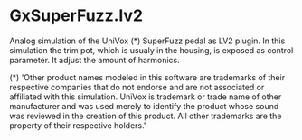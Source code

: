 # GxSuperFuzz.lv2
Analog simulation of the UniVox (*) SuperFuzz pedal as LV2 plugin.
In this simulation the trim pot, which is usualy in the housing,
is exposed as control parameter. It adjust the amount of harmonics.


(*) 'Other product names modeled in this software are trademarks of their respective companies that do not endorse and are not associated or affiliated with this simulation.
UniVox is trademark or trade name of other manufacturer and was used merely to identify the product whose sound was reviewed in the creation of this product.
All other trademarks are the property of their respective holders.'
